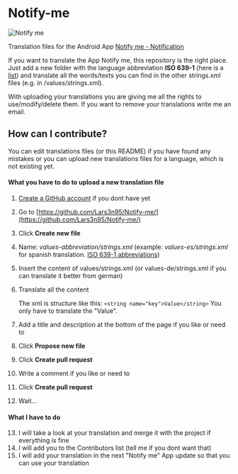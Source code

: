 # Notify-me
![Notify me](https://lh3.googleusercontent.com/PTO1l4M0hg3guVIv0IZNz3EC0FzzT-ksjB3gjsNE-IcULCshb8gp5W7OvOQ--4vABzs=w100 "Notify me")

Translation files for the Android App [Notify me - Notification](https://play.google.com/store/apps/details?id=com.kila.addnotification.lars)

If you want to translate the App Notify me, this repository is the right place. Just add a new folder with the language abbreviation **ISO 639-1** (here is a [list](https://www.loc.gov/standards/iso639-2/php/code_list.php))  and translate all the words/texts you can find in the other strings.xml files (e.g. in /values/strings.xml).

With uploading your translations you are giving me all the rights to use/modify/delete them. If you want to remove your translations write me an email.

## How can I contribute?

You can edit translations files (or this README) if you have found any mistakes or you can upload new translations files for a language, which is not existing yet.

#### What you have to do to upload a new translation file
1. [Create a GitHub account](https://github.com/join) if you dont have yet 
2. Go to [https://github.com/Lars3n95/Notify-me/](https://github.com/Lars3n95/Notify-me/)
3. Click **Create new file**
4. Name: *values-abbreviation/strings.xml* (example: *values-es/strings.xml* for spanish translation. [ISO 639-1 abbreviations](https://www.loc.gov/standards/iso639-2/php/code_list.php))
5. Insert the content of values/strings.xml (or values-de/strings.xml if you can translate it better from german)
6. Translate all the content
   
   The xml is structure like this: `<string name="key">Value</string>`
   You only have to translate the "Value".

7. Add a title and description at the bottom of the page if you like or need to
8. Click **Propose new file**
9. Click **Create pull request**
10. Write a comment if you like or need to
11. Click **Create pull request**
12. Wait...

#### What I have to do
13. I will take a look at your translation and merge it with the project if everything is fine
14. I will add you to the Contributors list (tell me if you dont want that)
15. I will add your translation in the next "Notify me" App update so that you can use your translation
